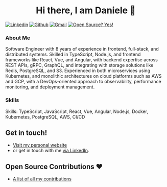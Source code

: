 <h1 align="center">Hi there, I am Daniele 👋</h1>

[![Linkedin](https://img.shields.io/badge/-LinkedIn-blue?style=flat&logo=Linkedin&logoColor=white)](https://www.linkedin.com/in/danieletortora/)
[![Github](https://img.shields.io/badge/-Github-000?style=flat&logo=Github&logoColor=white)](https://github.com/floroz)
[![Gmail](https://img.shields.io/badge/-Gmail-c14438?style=flat&logo=Gmail&logoColor=white)](mailto:contact@danieletortora.com)
[![Open Source? Yes!](https://badgen.net/badge/Open%20Source%20%3F/Yes%21/blue?icon=github)](https://github.com/floroz/floroz/blob/master/CONTRIBUTIONS.md)


### About Me
Software Engineer with 8 years of experience in frontend, full-stack, and distributed systems. Skilled in TypeScript, Node.js, and frontend frameworks like React, Vue, and Angular, with backend expertise across REST APIs, gRPC, GraphQL, and integrating with storage solutions like Redis, PostgreSQL, and S3. Experienced in both microservices using Kubernetes, and monolithic architectures on cloud platforms such as AWS and GCP, with a DevOps-oriented approach to observability, performance monitoring, and deployment management.

### Skills

Skills: TypeScript, JavaScript, React, Vue, Angular, Node.js, Docker, Kubernetes, PostgreSQL, AWS, CI/CD

## Get in touch!

- [Visit my personal website](https://danieletortora.netlify.app/)
- or get in touch with me [via LinkedIn](https://www.linkedin.com/in/danieletortora/).

## Open Source Contributions :heart:

- [A list of all my contributions](https://github.com/floroz/floroz/blob/master/CONTRIBUTIONS.md)


